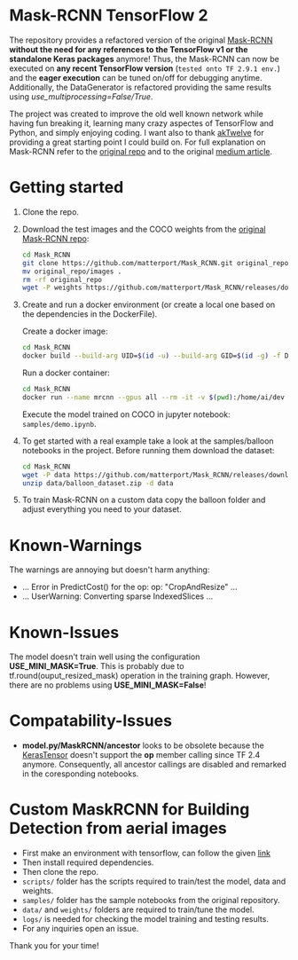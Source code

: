 # Mask-RCNN TensorFlow 2
The repository provides a refactored version of the original [Mask-RCNN](https://github.com/matterport/Mask_RCNN) **without the need for any references to the TensorFlow v1 or the standalone Keras packages** anymore! Thus, the Mask-RCNN can now be executed on **any recent TensorFlow version** (`tested onto TF 2.9.1 env.`) and the **eager execution** can be tuned on/off for debugging anytime. Additionally, the DataGenerator is refactored providing the same results using *use_multiprocessing=False/True*.

The project was created to improve the old well known network while having fun breaking it, learning many crazy aspectes of TensorFlow and Python, and simply enjoying coding. I want also to thank [akTwelve](https://github.com/akTwelve/Mask_RCNN) for providing a great starting point I could build on. For full explanation on Mask-RCNN refer to the [original repo](https://github.com/matterport/Mask_RCNN) and to the original [medium article](https://medium.com/matterport-engineering/splash-of-color-instance-segmentation-with-mask-r-cnn-and-tensorflow-7c761e238b46).

# Getting started
1. Clone the repo.
2. Download the test images and the COCO weights from the [original Mask-RCNN repo](https://github.com/matterport/Mask_RCNN): 
    ```bash
    cd Mask_RCNN
    git clone https://github.com/matterport/Mask_RCNN.git original_repo
    mv original_repo/images .
    rm -rf original_repo
    wget -P weights https://github.com/matterport/Mask_RCNN/releases/download/v2.0/mask_rcnn_coco.h5
    ```

3. Create and run a docker environment (or create a local one based on the dependencies in the DockerFile).

    Create a docker image:
    ```bash
    cd Mask_RCNN
    docker build --build-arg UID=$(id -u) --build-arg GID=$(id -g) -f DockerFile -t mrcnn:tf2 .
    ```

    Run a docker container:
    ```bash
    cd Mask_RCNN
    docker run --name mrcnn --gpus all --rm -it -v $(pwd):/home/ai/dev -ip 8321:8321 -w /home/ai/dev mrcnn:tf2 jupyter notebook --no-browser --ip 0.0.0.0 --port=8321
    ```
    Execute the model trained on COCO in jupyter notebook: `samples/demo.ipynb`.

4. To get started with a real example take a look at the samples/balloon notebooks in the project. Before running them download the dataset:
    ```bash
    cd Mask_RCNN
    wget -P data https://github.com/matterport/Mask_RCNN/releases/download/v2.1/balloon_dataset.zip
    unzip data/balloon_dataset.zip -d data
    ```
5. To train Mask-RCNN on a custom data copy the balloon folder and adjust everything you need to your dataset. 

# Known-Warnings
The warnings are annoying but doesn't harm anything: 
* ... Error in PredictCost() for the op: op: "CropAndResize" ...
* ... UserWarning: Converting sparse IndexedSlices ...

# Known-Issues
The model doesn't train well using the configuration **USE_MINI_MASK=True**. This is probably due to tf.round(ouput_resized_mask) operation in the training graph. However, there are no problems using **USE_MINI_MASK=False**!

# Compatability-Issues
* **model.py/MaskRCNN/ancestor** looks to be obsolete because the [KerasTensor](https://github.com/keras-team/keras/blob/v2.8.0/keras/engine/keras_tensor.py#:~:text=KerasTensors%20are%20intended,instantiate%20%60KerasTensor%60s.) doesn't support the **op** member calling since TF 2.4 anymore. Consequently, all ancestor callings are disabled and remarked in the coresponding notebooks.


# Custom MaskRCNN for Building Detection from aerial images

* First make an environment with tensorflow, can follow the given [link](https://gretel.ai/blog/install-tensorflow-with-cuda-cdnn-and-gpu-support-in-4-easy-steps)
* Then install required dependencies.
* Then clone the repo.
* `scripts/` folder has the scripts required to train/test the model, data and weights.
* `samples/` folder has the sample notebooks from the original repository.
* `data/` and `weights/` folders are required to train/tune the model.
* `logs/` is needed for checking the model training and testing results.
* For any inquiries open an issue.

Thank you for your time!
